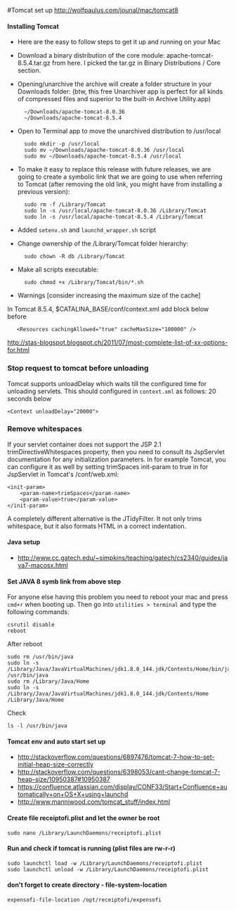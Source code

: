 #Tomcat set up
http://wolfpaulus.com/jounal/mac/tomcat8

#### Installing Tomcat
- Here are the easy to follow steps to get it up and running on your Mac
- Download a binary distribution of the core module: apache-tomcat-8.5.4.tar.gz from here. I picked the tar.gz in Binary Distributions / Core section.
- Opening/unarchive the archive will create a folder structure in your Downloads folder: (btw, this free Unarchiver app is perfect for all kinds of compressed files and superior to the built-in Archive Utility.app)

        ~/Downloads/apache-tomcat-8.0.36
        ~/Downloads/apache-tomcat-8.5.4
    
- Open to Terminal app to move the unarchived distribution to /usr/local

        sudo mkdir -p /usr/local
        sudo mv ~/Downloads/apache-tomcat-8.0.36 /usr/local
        sudo mv ~/Downloads/apache-tomcat-8.5.4 /usr/local
    
- To make it easy to replace this release with future releases, we are going to create a symbolic link that we are going to use when referring to Tomcat (after removing the old link, you might have from installing a previous version):

        sudo rm -f /Library/Tomcat
        sudo ln -s /usr/local/apache-tomcat-8.0.36 /Library/Tomcat
        sudo ln -s /usr/local/apache-tomcat-8.5.4 /Library/Tomcat
    
- Added `setenv.sh` and `launchd_wrapper.sh` script
- Change ownership of the /Library/Tomcat folder hierarchy:

        sudo chown -R db /Library/Tomcat
    
- Make all scripts executable:

        sudo chmod +x /Library/Tomcat/bin/*.sh
        
- Warnings [consider increasing the maximum size of the cache]
       
In Tomcat 8.5.4, $CATALINA_BASE/conf/context.xml add block below before </Context>
       
       <Resources cachingAllowed="true" cacheMaxSize="100000" />

http://stas-blogspot.blogspot.ch/2011/07/most-complete-list-of-xx-options-for.html

### Stop request to tomcat before unloading
Tomcat supports unloadDelay which waits till the configured time for unloading servlets.
This should configured in `context.xml` as follows: 20 seconds below

    <Context unloadDelay="20000">

### Remove whitespaces
If your servlet container does not support the JSP 2.1 trimDirectiveWhitespaces property, then you need to consult its
JspServlet documentation for any initialization parameters. In for example Tomcat, you can configure it as well by
setting trimSpaces init-param to true in for JspServlet in Tomcat's /conf/web.xml:

    <init-param>
        <param-name>trimSpaces</param-name>
        <param-value>true</param-value>
    </init-param>

A completely different alternative is the JTidyFilter. It not only trims whitespace, but it also formats HTML in a
correct indentation.

#### Java setup
- http://www.cc.gatech.edu/~simpkins/teaching/gatech/cs2340/guides/java7-macosx.html

#### Set JAVA 8 symb link from above step

For anyone else having this problem you need to reboot your mac and press `cmd+r` when booting up. 
Then go into `utilities > terminal` and type the following commands:

    csrutil disable
    reboot 

After reboot

    sudo rm /usr/bin/java
    sudo ln -s /Library/Java/JavaVirtualMachines/jdk1.8.0_144.jdk/Contents/Home/bin/java /usr/bin/java
    sudo rm /Library/Java/Home
    sudo ln -s /Library/Java/JavaVirtualMachines/jdk1.8.0_144.jdk/Contents/Home /Library/Java/Home
    
Check
    
    ls -l /usr/bin/java

#### Tomcat env and auto start set up
- http://stackoverflow.com/questions/6897476/tomcat-7-how-to-set-initial-heap-size-correctly
- http://stackoverflow.com/questions/6398053/cant-change-tomcat-7-heap-size/10950387#10950387
- https://confluence.atlassian.com/display/CONF33/Start+Confluence+automatically+on+OS+X+using+launchd
- http://www.manniwood.com/tomcat_stuff/index.html

#### Create file receiptofi.plist and let the owner be root

    sudo nano /Library/LaunchDaemons/receiptofi.plist

#### Run and check if tomcat is running (plist files are rw-r-r)

    sudo launchctl load -w /Library/LaunchDaemons/receiptofi.plist
    sudo launchctl unload -w /Library/LaunchDaemons/receiptofi.plist

#### don't forget to create directory - file-system-location

    expensofi-file-location /opt/receiptofi/expensofi

